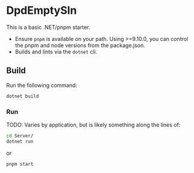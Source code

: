 # DpdEmptySln

This is a basic .NET/pnpm starter.

- Ensure `pnpm` is available on your path. Using >=9.10.0, you can control the pnpm and node versions from the package.json.
- Builds and lints via the `dotnet` cli.

## Build

Run the following command:

```sh
dotnet build
```

### Run

TODO: Varies by application, but is likely something along the lines of:

```sh
cd Server/
dotnet run
```

or

```sh
pnpm start
```
